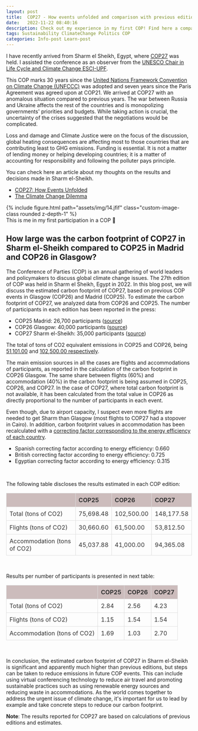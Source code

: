 ```yaml
---
layout: post
title:  COP27 - How events unfolded and comparison with previous editions
date:   2022-11-22 08:40:16
description: Check out my experience in my first COP! Find here a comparison on the carbon footprint of COP27 with previous editions (COP26 and COP25)
tags: Sustainability ClimateChange Politics COP
categories: Info-post Learn-post
---
```


I have recently arrived from Sharm el Sheikh, Egypt, where <a href="https://cop27.eg/#/">COP27</a> was held. I assisted the conference as an observer from the <a href="https://www.esci.upf.edu/en/unesco-chair-in-life-cycle-and-climate-change/catedra-introduction">UNESCO Chair in Life Cycle and Climate Change ESCI-UPF</a>.

This COP marks 30 years since the <a href="https://unfccc.int/">United Nations Framework Convention on Climate Change (UNFCCC)</a> was adopted and seven years since the Paris Agreement was agreed upon at COP21. We arrived at COP27 with an anomalous situation compared to previous years. The war between Russia and Ukraine affects the rest of the countries and is monopolizing governments' priorities and budgets. While taking action is crucial, the uncertainty of the crises suggested that the negotiations would be complicated.

Loss and damage and Climate Justice were on the focus of the discussion, global heating consequences are affecting most to those countries that are contributing least to GHG emissions. Funding is essential. It is not a matter of lending money or helping developing countries; it is a matter of accounting for responsibility and following the polluter pays principle.

You can check here an article about my thoughts on the results and decisions made in Sharm el-Sheikh.
- <a href="https://www.esciupfnews.com/2022/11/30/cop27-how-events-unfolded/">COP27: How Events Unfolded</a>
- <a href="https://www.esciupfnews.com/2022/11/23/climate-change-dilemma-cop27/">The Climate Change Dilemma</a>

<div class="row mt-3">
  <div class="col-sm mt-3 mt-md-0 text-center">
    {% include figure.html path="assets/img/14.jfif" class="custom-image-class rounded z-depth-1" %}
  </div>
</div>
<div class="caption">
  This is me in my first participation in a COP 🚀
</div>

<style>
.custom-image-class {
  max-width: 100%;
  height: auto;
  max-height: 600px;
}
</style>

## How large was the carbon footprint of COP27 in Sharm el-Sheikh compared to COP25 in Madrid and COP26 in Glasgow?
The Conference of Parties (COP) is an annual gathering of world leaders and policymakers to discuss global climate change issues. The 27th edition of COP was held in Sharm el Sheikh, Egypt in 2022. In this blog post, we will discuss the estimated carbon footprint of COP27, based on previous COP events in Glasgow (COP26) and Madrid (COP25).
To estimate the carbon footprint of COP27, we analyzed data from COP26 and COP25. The number of participants in each edition has been reported in the press:
- COP25 Madrid: 26,700 participants (<a href="https://enb.iisd.org/chile-madrid-climate-change-conference-cop25">source</a>)
- COP26 Glasgow: 40,000 participants (<a href="https://www.un.org/en/climatechange/cop26#:~:text=The%20UN%20Climate%20Change%20Conference,observers%20and%203.886%20media%20representatives">source</a>)
- COP27 Sharm el-Sheikh: 35,000 participants (<a href="https://www.un.org/en/climatechange/cop27#:~:text=From%206%20to%2020%20November%2C%20COP27%20held%20high%2Dlevel%20and,world%20and%20across%20different%20sectors">source</a>)

The total of tons of CO2 equivalent emissions in COP25 and COP26, being <a href="https://www.cnbc.com/2021/11/12/cop26-climate-summit-record-co2-emissions-air-travel-main-culprit.html">51,101.00</a>  and <a href="https://www.cnbc.com/2021/11/12/cop26-climate-summit-record-co2-emissions-air-travel-main-culprit.html">102,500.00  respectively</a>.

The main emission sources in all the cases are flights and accommodations of participants, as reported in the calculation of the carbon footprint in COP26 Glasgow. The same share between flights (60%) and accommodation (40%) in the carbon footprint is being assumed in COP25, COP26, and COP27. In the case of COP27, where total carbon footprint is not available, it has been calculated from the total value in COP26 as directly proportional to the number of participants in each event.

Even though, due to airport capacity, I suspect even more flights are needed to get Sharm than Glasgow (most flights to COP27 had a stopover in Cairo). In addition, carbon footprint values in accommodation has been recalculated with a <a href="https://www.aceee.org/international-scorecard">correcting factor corresponding to the energy efficiency of each country</a>.

- Spanish correcting factor according to energy efficiency: 0.660
- British correcting factor according to energy efficiency: 0.725
- Egyptian correcting factor according to energy efficiency: 0.315

<br>

The following table discloses the results estimated in each COP edition:

<table>
  <thead>
    <tr>
      <th></th>
      <th>COP25</th>
      <th>COP26</th>
      <th>COP27</th>
    </tr>
  </thead>
  <tbody>
    <tr>
      <td>Total (tons of CO2)</td>
      <td>75,698.48</td>
      <td>102,500.00</td>
      <td>148,177.58</td>
    </tr>
    <tr>
      <td>Flights (tons of CO2)</td>
      <td>30,660.60</td>
      <td>61,500.00</td>
      <td>53,812.50</td>
    </tr>
    <tr>
      <td>Accommodation (tons of CO2)</td>
      <td>45,037.88</td>
      <td>41,000.00</td>
      <td>94,365.08</td>
    </tr>
  </tbody>
</table>

<style>
  table {
    border-collapse: collapse;
    width: 100%;
    color: #333;
  }

  th, td {
    border: 1px solid #ddd;
    padding: 8px;
    text-align: left;
  }

  th {
    background-color: #ccbcbc;
  }

  tr:hover {
    background-color: #b9d1ae;
  }
</style>

<br>

Results per number of participants is presented in next table:

<table>
  <thead>
    <tr>
      <th></th>
      <th>COP25</th>
      <th>COP26</th>
      <th>COP27</th>
    </tr>
  </thead>
  <tbody>
    <tr>
      <td>Total (tons of CO2)</td>
      <td>2.84</td>
      <td>2.56</td>
      <td>4.23</td>
    </tr>
    <tr>
      <td>Flights (tons of CO2)</td>
      <td>1.15</td>
      <td>1.54</td>
      <td>1.54</td>
    </tr>
    <tr>
      <td>Accommodation (tons of CO2)</td>
      <td>1.69</td>
      <td>1.03</td>
      <td>2.70</td>
    </tr>
  </tbody>
</table>

<style>
  table {
    border-collapse: collapse;
    width: 100%;
    color: #333;
  }

  th, td {
    border: 1px solid #ddd;
    padding: 8px;
    text-align: left;
  }

  th {
    background-color: #ccbcbc;
  }

  tr:hover {
    background-color: #b9d1ae;
  }
</style>

<br>

In conclusion, the estimated carbon footprint of COP27 in Sharm el-Sheikh is significant and apparently much higher than previous editions, but steps can be taken to reduce emissions in future COP events. This can include using virtual conferencing technology to reduce air travel and promoting sustainable practices such as using renewable energy sources and reducing waste in accommodations. As the world comes together to address the urgent issue of climate change, it's important for us to lead by example and take concrete steps to reduce our carbon footprint.

<strong>Note</strong>: The results reported for COP27 are based on calculations of previous editions and estimates.
